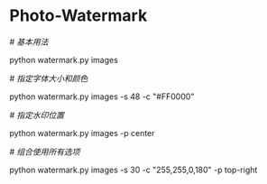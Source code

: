 # Photo-Watermark

*# 基本用法* 

python watermark.py images 

*# 指定字体大小和颜色* 

python watermark.py images -s 48 -c "#FF0000" 

*# 指定水印位置* 

python watermark.py images -p center 

*# 组合使用所有选项* 

python watermark.py images -s 30 -c "255,255,0,180" -p top-right